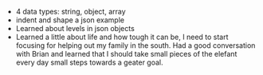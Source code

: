 * 4 data types: string, object, array
* indent and shape a json example
* Learned about levels in json objects
* Learned a little about life and how tough it can be, I need to start focusing for helping out my family in the south. Had a good conversation with Brian and learned that I should take small pieces of the elefant every day small steps towards a geater goal.